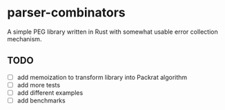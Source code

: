 # parser-combinators

A simple PEG library written in Rust with somewhat usable error collection mechanism.

## TODO
- [ ] add memoization to transform library into Packrat algorithm
- [ ] add more tests
- [ ] add different examples
- [ ] add benchmarks

